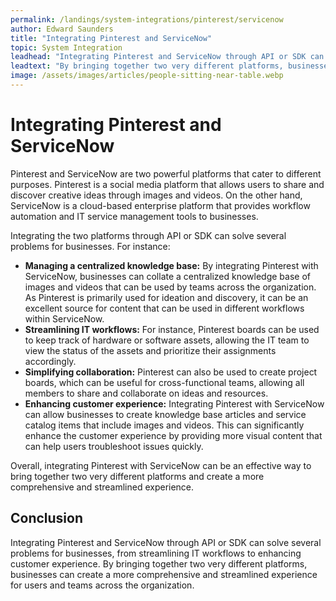 ```yaml
---
permalink: /landings/system-integrations/pinterest/servicenow
author: Edward Saunders
title: "Integrating Pinterest and ServiceNow"
topic: System Integration
leadhead: "Integrating Pinterest and ServiceNow through API or SDK can solve several problems for businesses, from streamlining IT workflows to enhancing customer experience"
leadtext: "By bringing together two very different platforms, businesses can create a more comprehensive and streamlined experience for users and teams across the organization."
image: /assets/images/articles/people-sitting-near-table.webp
---
```

<div class="arttext">    <h1>Integrating Pinterest and ServiceNow</h1>
    <p>Pinterest and ServiceNow are two powerful platforms that cater to different purposes. Pinterest is a social media platform that allows users to share and discover creative ideas through images and videos. On the other hand, ServiceNow is a cloud-based enterprise platform that provides workflow automation and IT service management tools to businesses.</p>
    <p>Integrating the two platforms through API or SDK can solve several problems for businesses. For instance:</p>
    <ul>
      <li><strong>Managing a centralized knowledge base:</strong> By integrating Pinterest with ServiceNow, businesses can collate a centralized knowledge base of images and videos that can be used by teams across the organization. As Pinterest is primarily used for ideation and discovery, it can be an excellent source for content that can be used in different workflows within ServiceNow.</li>
      <li><strong>Streamlining IT workflows:</strong> For instance, Pinterest boards can be used to keep track of hardware or software assets, allowing the IT team to view the status of the assets and prioritize their assignments accordingly.</li>
      <li><strong>Simplifying collaboration:</strong> Pinterest can also be used to create project boards, which can be useful for cross-functional teams, allowing all members to share and collaborate on ideas and resources.</li>
      <li><strong>Enhancing customer experience:</strong> Integrating Pinterest with ServiceNow can allow businesses to create knowledge base articles and service catalog items that include images and videos. This can significantly enhance the customer experience by providing more visual content that can help users troubleshoot issues quickly.</li>
    </ul>
    <p>Overall, integrating Pinterest with ServiceNow can be an effective way to bring together two very different platforms and create a more comprehensive and streamlined experience.</p>
    <h2>Conclusion</h2>
    <p>Integrating Pinterest and ServiceNow through API or SDK can solve several problems for businesses, from streamlining IT workflows to enhancing customer experience. By bringing together two very different platforms, businesses can create a more comprehensive and streamlined experience for users and teams across the organization.</p>
</div>